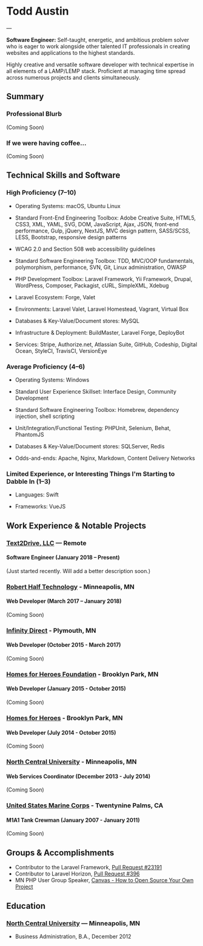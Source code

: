 # Todd Austin

—

**Software Engineer:** Self-taught, energetic, and ambitious problem solver who is eager to work alongside other talented IT professionals in creating websites and applications to the highest standards.

Highly creative and versatile software developer with technical expertise in all elements of a LAMP/LEMP stack. Proficient at managing time spread across numerous projects and clients simultaneously.

## Summary

### Professional Blurb

(Coming Soon)

### If we were having coffee…

(Coming Soon)

## Technical Skills and Software

### High Proficiency (7–10)

* Operating Systems: macOS, Ubuntu Linux

* Standard Front-End Engineering Toolbox: Adobe Creative Suite, HTML5, CSS3, XML, YAML, SVG, DOM, JavaScript, Ajax, JSON, front-end performance, Gulp, jQuery, NextJS, MVC design pattern, SASS/SCSS, LESS, Bootstrap, responsive design patterns

* WCAG 2.0 and Section 508 web accessibility guidelines

* Standard Software Engineering Toolbox: TDD, MVC/OOP fundamentals, polymorphism, performance, SVN, Git, Linux administration, OWASP

* PHP Development Toolbox: Laravel Framework, Yii Framework, Drupal, WordPress, Composer, Packagist, cURL, SimpleXML, Xdebug

* Laravel Ecosystem: Forge, Valet

* Environments: Laravel Valet, Laravel Homestead, Vagrant, Virtual Box

* Databases & Key-Value/Document stores: MySQL

* Infrastructure & Deployment: BuildMaster, Laravel Forge, DeployBot

* Services: Stripe, Authorize.net, Atlassian Suite, GitHub, Codeship, Digital Ocean, StyleCI, TravisCI, VersionEye

### Average Proficiency (4–6)

* Operating Systems: Windows

* Standard User Experience Skillset: Interface Design, Community Development

* Standard Software Engineering Toolbox: Homebrew, dependency injection, shell scripting

* Unit/Integration/Functional Testing: PHPUnit, Selenium, Behat, PhantomJS

* Databases & Key-Value/Document stores: SQLServer, Redis

* Odds-and-ends: Apache, Nginx, Markdown, Content Delivery Networks

### Limited Experience, or Interesting Things I'm Starting to Dabble In (1–3)

* Languages: Swift

* Frameworks: VueJS

## Work Experience & Notable Projects

### [Text2Drive, LLC](https://text2drive.com) — Remote
#### Software Engineer (January 2018 – Present)

(Just started recently. Will add a better description soon.)

### [Robert Half Technology](https://www.roberthalf.com) - Minneapolis, MN
#### Web Developer (March 2017 – January 2018)

(Coming Soon)

### [Infinity Direct](https://infinitydirect.com) - Plymouth, MN
#### Web Developer (October 2015 - March 2017)

(Coming Soon)

### [Homes for Heroes Foundation](https://www.homesforheroesfoundation.org) - Brooklyn Park, MN
#### Web Developer (January 2015 - October 2015)

(Coming Soon)

### [Homes for Heroes](https://www.homesforheroes.com) - Brooklyn Park, MN
#### Web Developer (July 2014 - October 2015)

(Coming Soon)

### [North Central University](https://www.northcentral.edu) - Minneapolis, MN
#### Web Services Coordinator (December 2013 - July 2014)

(Coming Soon)

### [United States Marine Corps](http://www.marines.mil) - Twentynine Palms, CA
#### M1A1 Tank Crewman (January 2007 - January 2011)

(Coming Soon)

## Groups & Accomplishments

- Contributor to the Laravel Framework, [Pull Request #23191](https://github.com/laravel/framework/pull/23191)
- Contributor to Laravel Horizon, [Pull Request #396](https://github.com/laravel/horizon/pull/396)
- MN PHP User Group Speaker, [Canvas - How to Open Source Your Own Project](https://speakerdeck.com/austintoddj/canvas)

## Education

### [North Central University](https://www.northcentral.edu) — Minneapolis, MN

* Business Administration, B.A., December 2012
